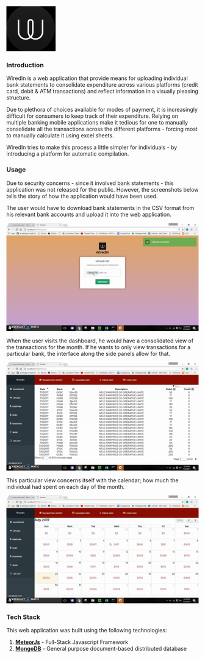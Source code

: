 <img src="/wiredin/wiredin.png">    
  
### Introduction  
WiredIn is a web application that provide means for uploading individual bank statements to consolidate expenditure across various platforms (credit card, debit & ATM transactions) and reflect information in a visually pleasing structure.   
  
Due to plethora of choices available for modes of payment, it is increasingly difficult for consumers to keep track of their expenditure. Relying on multiple banking mobile applications make it tedious for one to manually consolidate all the transactions across the different platforms - forcing most to manually calculate it using excel sheets. 

WiredIn tries to make this process a little simpler for individuals - by introducing a platform for automatic compilation.

### Usage  
Due to security concerns - since it involved bank statements - this application was not released for the public. However, the screenshots below tells the story of how the application would have been used.  
  
The user would have to download bank statements in the CSV format from his relevant bank accounts and upload it into the web application.
  
<img src="/wiredin/upload.png">    
  
  
  
When the user visits the dashboard, he would have a consolidated view of the transactions for the month. If he wants to only view transactions for a particular bank, the interface along the side panels allow for that.  
  
<img src="/wiredin/dashboard.png">    
  
  
  
This particular view concerns itself with the calendar; how much the individual had spent on each day of the month.  
  
<img src="/wiredin/calendar.png">

### Tech Stack
This web  application was built using the following technologies:
1. [**MeteorJs**](https://www.meteor.com/) - Full-Stack Javascript Framework
2. [**MongoDB**](https://www.mongodb.com/) - General purpose document-based distributed database 
